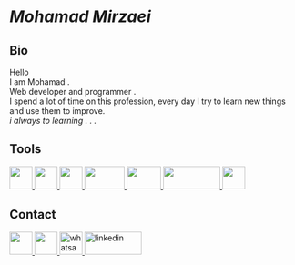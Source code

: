 
# *Mohamad Mirzaei*



## Bio

Hello \
I am Mohamad . \
Web developer and programmer . \
I spend a lot of time on this profession, every day I try to learn new things and use them to improve. \
*i always to learning . . .*



 
 

 
## Tools
<a href="https://www.javascript.com">
    <img src="https://upload.wikimedia.org/wikipedia/commons/thumb/9/99/Unofficial_JavaScript_logo_2.svg/2048px-Unofficial_JavaScript_logo_2.svg.png" with="40" height="40"/>
</a>
<a href="https://www.typescriptlang.org/">
    <img src="https://iconape.com/wp-content/png_logo_vector/typescript.png" with="40" height="40"/>
</a>
<a href="https://www.nodejs.org/">
    <img src="https://upload.wikimedia.org/wikipedia/commons/thumb/d/d9/Node.js_logo.svg/130px-Node.js_logo.svg.png" with="40" height="40"/>
</a>
<a href="https://www.expressjs.com">
    <img src="https://upload.wikimedia.org/wikipedia/commons/thumb/6/64/Expressjs.png/130px-Expressjs.png" width="70" height="40"/>
</a>
<a href="https://www.mysql.com">
    <img src="https://upload.wikimedia.org/wikipedia/en/thumb/d/dd/MySQL_logo.svg/100px-MySQL_logo.svg.png" width="60" height="40"/>
</a>
<a href="https://www.mongodb.com">
    <img src="https://upload.wikimedia.org/wikipedia/commons/thumb/9/93/MongoDB_Logo.svg/250px-MongoDB_Logo.svg.png" width="100" height="40"/>
</a>
<a href="https://webpack.js.org/">
    <img src="https://raw.githubusercontent.com/webpack/media/master/logo/icon-square-big.png" with="40" height="40"/>
</a>

## Contact
<a href="mailto:mohamadmirzaei.ir@gmail.com">
      <img src="https://mailmeteor.com/logos/assets/PNG/Gmail_Logo_256px.png" width="40" height="40"/>
</a>
<a href="https://t.me/MohamadMirzaeiDev">
      <img src="https://seeklogo.com/images/T/telegram-logo-AD3D08A014-seeklogo.com.png" width="40" height="40"/>
</a>
<a href="https://wa.me/989010340236">
    <img src="https://logosarchive.com/wp-content/uploads/2021/07/Whatsapp-logo-icon-transparent.png" alt="whatsapp" height="40" width="40" />
</a>
<a href="https://www.linkedin.com/in/mohamad-mirzaei-dev/">
    <img src="https://upload.wikimedia.org/wikipedia/commons/thumb/0/01/LinkedIn_Logo.svg/200px-LinkedIn_Logo.svg.png" alt="linkedin" height="40" width="100" />
</a>
